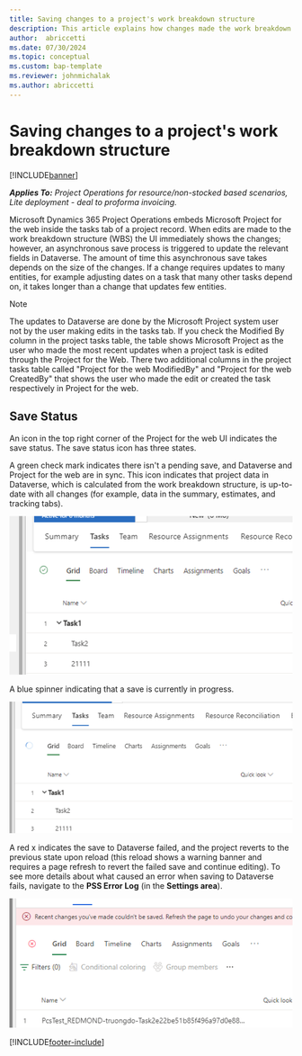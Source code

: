 ```yaml
--- 
title: Saving changes to a project's work breakdown structure 
description: This article explains how changes made the work breakdown structure are saved to Dataverse.
author:  abriccetti
ms.date: 07/30/2024  
ms.topic: conceptual
ms.custom: bap-template
ms.reviewer: johnmichalak
ms.author: abriccetti
--- 
```


# Saving changes to a project's work breakdown structure

[!INCLUDE[banner](../includes/banner.md)]

_**Applies To:** Project Operations for resource/non-stocked based scenarios, Lite deployment - deal to proforma invoicing._

Microsoft Dynamics 365 Project Operations embeds Microsoft Project for the web inside the tasks tab of a project record. When edits are made to the work breakdown structure (WBS) the UI immediately shows the changes; however, an asynchronous save process is triggered to update the relevant fields in Dataverse. The amount of time this asynchronous save takes depends on the size of the changes. If a change requires updates to many entities, for example adjusting dates on a task that many other tasks depend on, it takes longer than a change that updates few entities.

> [!NOTE]
>  The updates to Dataverse are done by the Microsoft Project system user not by the user making edits in the tasks tab. If you check the Modified By column in the project tasks table, the table shows Microsoft Project as the user who made the most recent updates when a project task is edited through the Project for the Web. There two additional columns in the project tasks table called "Project for the web ModifiedBy" and "Project for the web CreatedBy" that shows the user who made the edit or created the task respectively in Project for the web.
> 
## Save Status

An icon in the top right corner of the Project for the web UI indicates the save status. The save status icon has three states.

A green check mark indicates there isn't a pending save, and Dataverse and Project for the web are in sync. This icon indicates that project data in Dataverse, which is calculated from the work breakdown structure, is up-to-date with all changes (for example, data in the summary, estimates, and tracking tabs).

![No pending save.](media/savecomplete.png)

A blue spinner indicating that a save is currently in progress.

![Save in progress.](media/saveinprogress.png)

A red x indicates the save to Dataverse failed, and the project reverts to the previous state upon reload (this reload shows a warning banner and requires a page refresh to revert the failed save and continue editing). To see more details about what caused an error when saving to Dataverse fails, navigate to the **PSS Error Log** (in the **Settings area**).

![Save failure.](media/savefailure.png)

[!INCLUDE[footer-include](../includes/footer-banner.md)]
